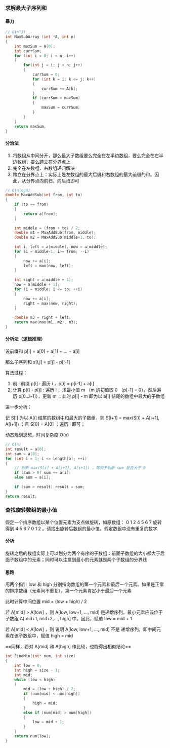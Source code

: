 ### 求解最大子序列和

#### 暴力

```c++
// O(n^3)
int MaxSubArray (int *A, int n)
{
    int maxSum = A[0];
    int currSum;
    for (int i = 0; i < n; i++)
    {
        for(int j = i; j < n; j++)
        {
            currSum = 0;
            for (int k = i; k <= j; k++)
            {
                currSum += A[k];
            }
            if (currSum > maxSum)
            {
                maxSum = currSum;
            }
        }
    }
    return maxSum;
}
```



#### 分治法

1. 将数组从中间分开，那么最大子数组要么完全在左半边数组，要么完全在右半边数组，要么跨立在分界点上
2. 完全在左数组、右数组递归解决
3. 跨立在分界点上：实际上是左数组的最大后缀和右数组的最大前缀的和。因此，从分界点向前扫，向后扫即可

```c++
// O(nlogn)
double MaxAddSub(int from, int to)
{
    if (to == from)
    {
        return a[from];
    }
    
    int middle = (from + to) / 2;
    double m1 = MaxAddSub(from, middle);
    double m2 = MaxAddSub(middle+1, to);
    
    int i, left = a[middle], now = a[middle];
    for (i = middle-1; i>= from; --i)
    {
        now += a[i];
        left = max(now, left);
    }
    
    int right = a[middle + 1];
    now = a[middle + 1];
    for (i = middle; i <= to; ++i)
    {
        now += a[i];
        right = max(now, right);
    }
    
    double m3 = right + left;
    return max(max(m1, m2), m3);
}
```



#### 分析法（逻辑推理）

设前缀和 p[i] = a[0] + a[1] + ... + a[i]

那么子序列和 s[i,j] = p[j] - p[i-1]

算法过程：

1. 前 i 前缀 p[i] : 遍历 i ，p[i] = p[i-1] + a[i]
2. 计算 p[i] - p[j] : 遍历 i ，求最小值 m （m 的初值取 0 （p[-1] = 0），然后遍历 p[0...i-1]），更新 m ；此时 p[i] - m 即为以 a[i] 结尾的数组中最大的子数组



进一步分析：

记 S[i] 为以 A[i] 结尾的数组中和最大的子数组，则 S[i+1] = max(S[i] + A[i+1], A[i+1]) ；且 S[0] = A[0] ；遍历 i 即可；

动态规划思想，时间复杂度 O(n)

```C++
// O(n) 
int result = a[0];
int sum = a[0];
for (int i = 1; i <= length[a]; ++i)
{
    // 判断 max(S[i] + A[i+1], A[i+1]) ，等同于判断 sum 是否大于 0
    if (sum > 0) sum += a[i];
    else sum = a[i];
    
    if (sum > result) result = sum;
}
return result;
```



### 查找旋转数组的最小值

假定一个排序数组以某个位置元素为支点做旋转，如原数组： 0 1 2 4 5  6 7 旋转得到 4 5 6 7 0 1 2 。请找出旋转后数组的最小值。假定数组中没有重复的数字

#### 分析

旋转之后的数组实际上可以划分为两个有序的子数组：前面子数组的大小都大于后面子数组中的元素；同时可以注意到最小的元素就是两个子数组的分界线

#### 思路

用两个指针 low 和 high 分别指向数组的第一个元素和最后一个元素。如果是正常的排序数组（元素间不重复），第一个元素肯定小于最后一个元素

此时计算中间位置 mid = (low + high) / 2

若 A[mid] > A[low] ，则 A[low, low+1, ..., mid] 是递增序列，最小元素应该位于子数组 A[mid+1, mid+2,..., high] 中。因此，赋值 low = mid + 1

若 A[mid] < A[low] ，则 说明 A[low, low+1, ..., mid] 不是 递增序列，即中间元素在该子数组中，赋值 high = mid

==同样，若对 A[mid] 和 A[high] 作比较，也能得出相似结论==

```C++
int FindMin(int* num, int size)
{
    int low = 0;
    int high = size - 1;
    int mid;
    while (low < high)
    {
        mid = (low + high) / 2;
        if (num[mid] < num[high])
        {
            high = mid;
        }
        else if (num[mid] > num[high])
        {
            low = mid + 1;
        }
    }
    return num[low];
}
```

